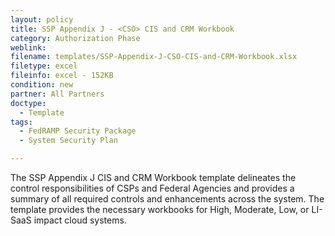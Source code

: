 ```yaml
---
layout: policy   
title: SSP Appendix J - <CSO> CIS and CRM Workbook
category: Authorization Phase
weblink:
filename: templates/SSP-Appendix-J-CSO-CIS-and-CRM-Workbook.xlsx
filetype: excel
fileinfo: excel - 152KB
condition: new
partner: All Partners
doctype:
  - Template
tags:
  - FedRAMP Security Package
  - System Security Plan

---
```

The SSP Appendix J CIS and CRM Workbook template delineates the control responsibilities of CSPs and Federal Agencies and provides a summary of all required controls and enhancements across the system.  The template provides the necessary workbooks for High, Moderate, Low, or LI-SaaS impact cloud systems.
